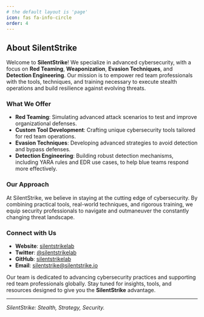 ```yaml
---
# the default layout is 'page'
icon: fas fa-info-circle
order: 4
---
```


## About SilentStrike

Welcome to **SilentStrike**! We specialize in advanced cybersecurity, with a focus on **Red Teaming**, **Weaponization**, **Evasion Techniques**, and **Detection Engineering**. Our mission is to empower red team professionals with the tools, techniques, and training necessary to execute stealth operations and build resilience against evolving threats.

### What We Offer

- **Red Teaming**: Simulating advanced attack scenarios to test and improve organizational defenses.
- **Custom Tool Development**: Crafting unique cybersecurity tools tailored for red team operations.
- **Evasion Techniques**: Developing advanced strategies to avoid detection and bypass defenses.
- **Detection Engineering**: Building robust detection mechanisms, including YARA rules and EDR use cases, to help blue teams respond more effectively.

### Our Approach

At SilentStrike, we believe in staying at the cutting edge of cybersecurity. By combining practical tools, real-world techniques, and rigorous training, we equip security professionals to navigate and outmaneuver the constantly changing threat landscape.

### Connect with Us

- **Website**: [silentstrikelab](https://silentstrike.io)
- **Twitter**: [@silentstrikelab](https://twitter.com/silentstrikelab)
- **GitHub**: [silentstrikelab](https://github.com/silentstrikelab)
- **Email**: [silentstrike@silentstrike.io](mailto:silentstrike@silentstrike.io)

Our team is dedicated to advancing cybersecurity practices and supporting red team professionals globally. Stay tuned for insights, tools, and resources designed to give you the **SilentStrike** advantage.

---

*SilentStrike: Stealth, Strategy, Security.*

